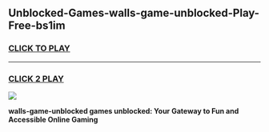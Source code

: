 
## Unblocked-Games-walls-game-unblocked-Play-Free-bs1im
<h3>
<a href="https://premium76.site?title=walls-game-unblocked&ref=20A">CLICK TO PLAY</a></h3>
<hr>

<h3>
<a href="https://premium76.site?title=walls-game-unblocked&ref=20A">CLICK 2 PLAY</a>
  
</h3>

<a href="https://premium76.site?title=walls-game-unblocked&ref=20A"><img src="https://clearcache.store/games.png"></a>


**walls-game-unblocked games unblocked: Your Gateway to Fun and Accessible Online Gaming**
